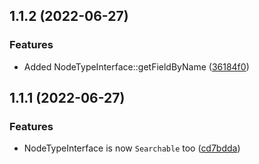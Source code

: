 ## 1.1.2 (2022-06-27)

### Features

* Added NodeTypeInterface::getFieldByName ([36184f0](https://github.com/roadiz/nodetype-contracts/commit/36184f014f3316ec49ac18b10cbdbb8a2a1eceec))

## 1.1.1 (2022-06-27)

### Features

* NodeTypeInterface is now `Searchable` too ([cd7bdda](https://github.com/roadiz/nodetype-contracts/commit/cd7bdda5871a6b448ffa570abfd32b99b657418a))

